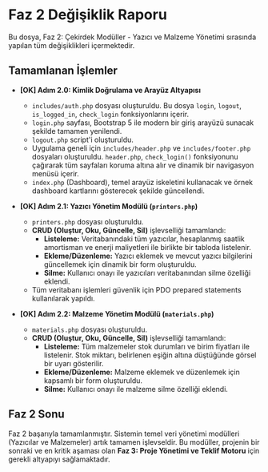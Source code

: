 # Faz 2 Değişiklik Raporu

Bu dosya, Faz 2: Çekirdek Modüller - Yazıcı ve Malzeme Yönetimi sırasında yapılan tüm değişiklikleri içermektedir.

## Tamamlanan İşlemler

- **[OK] Adım 2.0: Kimlik Doğrulama ve Arayüz Altyapısı**
  - `includes/auth.php` dosyası oluşturuldu. Bu dosya `login`, `logout`, `is_logged_in`, `check_login` fonksiyonlarını içerir.
  - `login.php` sayfası, Bootstrap 5 ile modern bir giriş arayüzü sunacak şekilde tamamen yenilendi.
  - `logout.php` script'i oluşturuldu.
  - Uygulama geneli için `includes/header.php` ve `includes/footer.php` dosyaları oluşturuldu. `header.php`, `check_login()` fonksiyonunu çağırarak tüm sayfaları koruma altına alır ve dinamik bir navigasyon menüsü içerir.
  - `index.php` (Dashboard), temel arayüz iskeletini kullanacak ve örnek dashboard kartlarını gösterecek şekilde güncellendi.

- **[OK] Adım 2.1: Yazıcı Yönetim Modülü (`printers.php`)**
  - `printers.php` dosyası oluşturuldu.
  - **CRUD (Oluştur, Oku, Güncelle, Sil)** işlevselliği tamamlandı:
    - **Listeleme:** Veritabanındaki tüm yazıcılar, hesaplanmış saatlik amortisman ve enerji maliyetleri ile birlikte bir tabloda listelenir.
    - **Ekleme/Düzenleme:** Yazıcı eklemek ve mevcut yazıcı bilgilerini güncellemek için dinamik bir form oluşturuldu.
    - **Silme:** Kullanıcı onayı ile yazıcıları veritabanından silme özelliği eklendi.
  - Tüm veritabanı işlemleri güvenlik için PDO prepared statements kullanılarak yapıldı.

- **[OK] Adım 2.2: Malzeme Yönetim Modülü (`materials.php`)**
  - `materials.php` dosyası oluşturuldu.
  - **CRUD (Oluştur, Oku, Güncelle, Sil)** işlevselliği tamamlandı:
    - **Listeleme:** Tüm malzemeler stok durumları ve birim fiyatları ile listelenir. Stok miktarı, belirlenen eşiğin altına düştüğünde görsel bir uyarı gösterilir.
    - **Ekleme/Düzenleme:** Malzeme eklemek ve düzenlemek için kapsamlı bir form oluşturuldu.
    - **Silme:** Kullanıcı onayı ile malzeme silme özelliği eklendi.

## Faz 2 Sonu

Faz 2 başarıyla tamamlanmıştır. Sistemin temel veri yönetimi modülleri (Yazıcılar ve Malzemeler) artık tamamen işlevseldir. Bu modüller, projenin bir sonraki ve en kritik aşaması olan **Faz 3: Proje Yönetimi ve Teklif Motoru** için gerekli altyapıyı sağlamaktadır.

